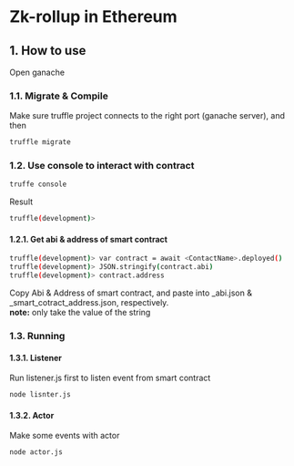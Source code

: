 # Zk-rollup in Ethereum
## 1. How to use
Open ganache

### 1.1. Migrate & Compile
Make sure truffle project connects to the right port (ganache server), and then
``` bash
truffle migrate 
```

### 1.2. Use console to interact with contract
``` bash
truffe console
```
Result
``` bash
truffle(development)>
```

#### 1.2.1. Get abi & address of smart contract 
``` bash
truffle(development)> var contract = await <ContactName>.deployed()
truffle(development)> JSON.stringify(contract.abi)
truffle(development)> contract.address
```
Copy Abi & Address of smart contract, and paste into _abi.json & _smart_cotract_address.json, respectively. <br>
**note:** only take the value of the string

### 1.3. Running
#### 1.3.1. Listener
Run listener.js first to listen event from smart contract
``` bash
node lisnter.js
``` 
#### 1.3.2. Actor
Make some events with actor
``` bash
node actor.js
```